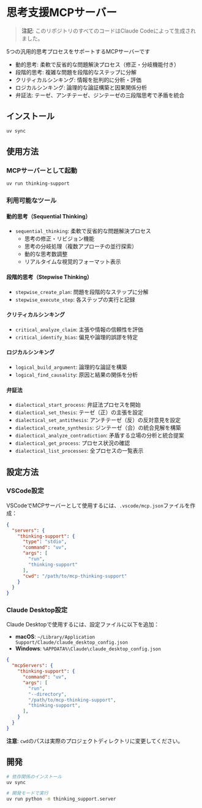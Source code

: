 思考支援MCPサーバー
=========================

> **注記**: このリポジトリのすべてのコードはClaude Codeによって生成されました。

5つの汎用的思考プロセスをサポートするMCPサーバーです

- 動的思考: 柔軟で反省的な問題解決プロセス（修正・分岐機能付き）
- 段階的思考: 複雑な問題を段階的なステップに分解
- クリティカルシンキング: 情報を批判的に分析・評価  
- ロジカルシンキング: 論理的な論証構築と因果関係分析
- 弁証法: テーゼ、アンチテーゼ、ジンテーゼの三段階思考で矛盾を統合

インストール
-------------------------

```bash
uv sync
```

使用方法
-------------------------

### MCPサーバーとして起動

```bash
uv run thinking-support
```

### 利用可能なツール

#### 動的思考（Sequential Thinking）

- `sequential_thinking`: 柔軟で反省的な問題解決プロセス
    - 思考の修正・リビジョン機能
    - 思考の分岐処理（複数アプローチの並行探索）
    - 動的な思考数調整
    - リアルタイムな視覚的フォーマット表示

#### 段階的思考（Stepwise Thinking）

- `stepwise_create_plan`: 問題を段階的なステップに分解
- `stepwise_execute_step`: 各ステップの実行と記録

#### クリティカルシンキング  

- `critical_analyze_claim`: 主張や情報の信頼性を評価
- `critical_identify_bias`: 偏見や論理的誤謬を特定

#### ロジカルシンキング

- `logical_build_argument`: 論理的な論証を構築
- `logical_find_causality`: 原因と結果の関係を分析

#### 弁証法

- `dialectical_start_process`: 弁証法プロセスを開始
- `dialectical_set_thesis`: テーゼ（正）の主張を設定
- `dialectical_set_antithesis`: アンチテーゼ（反）の反対意見を設定
- `dialectical_create_synthesis`: ジンテーゼ（合）の統合見解を構築
- `dialectical_analyze_contradiction`: 矛盾する立場の分析と統合提案
- `dialectical_get_process`: プロセス状況の確認
- `dialectical_list_processes`: 全プロセスの一覧表示

設定方法
-------------------------

### VSCode設定

VSCodeでMCPサーバーとして使用するには、`.vscode/mcp.json`ファイルを作成：

```json
{
  "servers": {
    "thinking-support": {
      "type": "stdio",
      "command": "uv",
      "args": [
        "run",
        "thinking-support"
      ],
      "cwd": "/path/to/mcp-thinking-support"
    }
  }
}
```

### Claude Desktop設定

Claude Desktopで使用するには、設定ファイルに以下を追加：

- **macOS**: `~/Library/Application Support/Claude/claude_desktop_config.json`
- **Windows**: `%APPDATA%\Claude\claude_desktop_config.json`

```json
{
  "mcpServers": {
    "thinking-support": {
      "command": "uv",
      "args": [
        "run",
        "--directory",
        "/path/to/mcp-thinking-support",
        "thinking-support",
      ],
    }
  }
}
```

**注意**: `cwd`のパスは実際のプロジェクトディレクトリに変更してください。

開発
-------------------------

```bash
# 依存関係のインストール
uv sync

# 開発モードで実行
uv run python -m thinking_support.server
```
